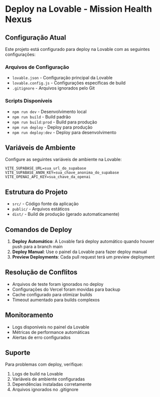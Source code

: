 # Deploy na Lovable - Mission Health Nexus

## Configuração Atual

Este projeto está configurado para deploy na Lovable com as seguintes configurações:

### Arquivos de Configuração
- `lovable.json` - Configuração principal da Lovable
- `lovable.config.js` - Configurações específicas de build
- `.gitignore` - Arquivos ignorados pelo Git

### Scripts Disponíveis
- `npm run dev` - Desenvolvimento local
- `npm run build` - Build padrão
- `npm run build:prod` - Build para produção
- `npm run deploy` - Deploy para produção
- `npm run deploy:dev` - Deploy para desenvolvimento

## Variáveis de Ambiente

Configure as seguintes variáveis de ambiente na Lovable:

```env
VITE_SUPABASE_URL=sua_url_do_supabase
VITE_SUPABASE_ANON_KEY=sua_chave_anonima_do_supabase
VITE_OPENAI_API_KEY=sua_chave_da_openai
```

## Estrutura do Projeto

- `src/` - Código fonte da aplicação
- `public/` - Arquivos estáticos
- `dist/` - Build de produção (gerado automaticamente)

## Comandos de Deploy

1. **Deploy Automático**: A Lovable fará deploy automático quando houver push para a branch main
2. **Deploy Manual**: Use o painel da Lovable para fazer deploy manual
3. **Preview Deployments**: Cada pull request terá um preview deployment

## Resolução de Conflitos

- Arquivos de teste foram ignorados no deploy
- Configurações do Vercel foram movidas para backup
- Cache configurado para otimizar builds
- Timeout aumentado para builds complexos

## Monitoramento

- Logs disponíveis no painel da Lovable
- Métricas de performance automáticas
- Alertas de erro configurados

## Suporte

Para problemas com deploy, verifique:
1. Logs de build na Lovable
2. Variáveis de ambiente configuradas
3. Dependências instaladas corretamente
4. Arquivos ignorados no .gitignore 
